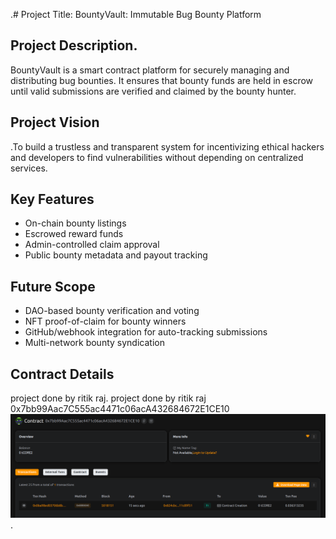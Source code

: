 .# Project Title: BountyVault: Immutable Bug Bounty Platform

## Project Description.

BountyVault is a smart contract platform  for securely managing and distributing bug bounties. It ensures that bounty funds are held in escrow until valid submissions are verified and claimed by the bounty hunter.

## Project Vision

.To build a trustless and transparent system for incentivizing ethical hackers and developers to find vulnerabilities without depending on centralized services.

## Key Features

- On-chain bounty listings
- Escrowed reward funds
- Admin-controlled claim approval
- Public bounty metadata and payout tracking

## Future Scope

- DAO-based bounty verification and voting
- NFT proof-of-claim for bounty winners
- GitHub/webhook integration for auto-tracking submissions
- Multi-network bounty syndication

## Contract Details
project done by ritik raj.
project done by ritik raj
0x7bb99Aac7C555ac4471c06acA432684672E1CE10
![alt text](image.png).
